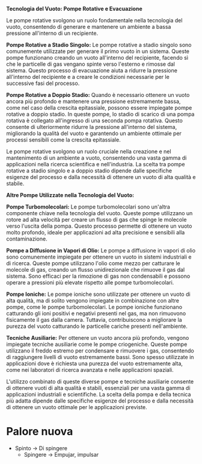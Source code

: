 
**Tecnologia del Vuoto: Pompe Rotative e Evacuazione**

Le pompe rotative svolgono un ruolo fondamentale nella tecnologia del vuoto, consentendo di generare e mantenere un ambiente a bassa pressione all'interno di un recipiente.

**Pompe Rotative a Stadio Singolo:**
Le pompe rotative a stadio singolo sono comunemente utilizzate per generare il primo vuoto in un sistema. Queste pompe funzionano creando un vuoto all'interno del recipiente, facendo sì che le particelle di gas vengano spinte verso l'esterno e rimosse dal sistema. Questo processo di evacuazione aiuta a ridurre la pressione all'interno del recipiente e a creare le condizioni necessarie per le successive fasi del processo.

**Pompe Rotative a Doppio Stadio:**
Quando è necessario ottenere un vuoto ancora più profondo e mantenere una pressione estremamente bassa, come nel caso della crescita epitassiale, possono essere impiegate pompe rotative a doppio stadio. In queste pompe, lo stadio di scarico di una pompa rotativa è collegato all'ingresso di una seconda pompa rotativa. Questo consente di ulteriormente ridurre la pressione all'interno del sistema, migliorando la qualità del vuoto e garantendo un ambiente ottimale per processi sensibili come la crescita epitassiale.

Le pompe rotative svolgono un ruolo cruciale nella creazione e nel mantenimento di un ambiente a vuoto, consentendo una vasta gamma di applicazioni nella ricerca scientifica e nell'industria. La scelta tra pompe rotative a stadio singolo e a doppio stadio dipende dalle specifiche esigenze del processo e dalla necessità di ottenere un vuoto di alta qualità e stabile.

**Altre Pompe Utilizzate nella Tecnologia del Vuoto:**

**Pompe Turbomolecolari:**
Le pompe turbomolecolari sono un'altra componente chiave nella tecnologia del vuoto. Queste pompe utilizzano un rotore ad alta velocità per creare un flusso di gas che spinge le molecole verso l'uscita della pompa. Questo processo permette di ottenere un vuoto molto profondo, ideale per applicazioni ad alta precisione e sensibili alla contaminazione.

**Pompe a Diffusione in Vapori di Olio:**
Le pompe a diffusione in vapori di olio sono comunemente impiegate per ottenere un vuoto in sistemi industriali e di ricerca. Queste pompe utilizzano l'olio come mezzo per catturare le molecole di gas, creando un flusso unidirezionale che rimuove il gas dal sistema. Sono efficaci per la rimozione di gas non condensabili e possono operare a pressioni più elevate rispetto alle pompe turbomolecolari.

**Pompe Ioniche:**
Le pompe ioniche sono utilizzate per ottenere un vuoto di alta qualità, ma di solito vengono impiegate in combinazione con altre pompe, come le pompe turbomolecolari. Le pompe ioniche funzionano catturando gli ioni positivi e negativi presenti nel gas, ma non rimuovono fisicamente il gas dalla camera. Tuttavia, contribuiscono a migliorare la purezza del vuoto catturando le particelle cariche presenti nell'ambiente.

**Tecniche Ausiliarie:**
Per ottenere un vuoto ancora più profondo, vengono impiegate tecniche ausiliarie come le pompe criogeniche. Queste pompe utilizzano il freddo estremo per condensare e rimuovere i gas, consentendo di raggiungere livelli di vuoto estremamente bassi. Sono spesso utilizzate in applicazioni dove è richiesta una purezza del vuoto estremamente alta, come nei laboratori di ricerca avanzata e nelle applicazioni spaziali.

L'utilizzo combinato di queste diverse pompe e tecniche ausiliarie consente di ottenere vuoti di alta qualità e stabili, essenziali per una vasta gamma di applicazioni industriali e scientifiche. La scelta della pompa e della tecnica più adatta dipende dalle specifiche esigenze del processo e dalla necessità di ottenere un vuoto ottimale per le applicazioni previste.




# Palore nuova
- Spinto → Di spingere
	- Spingere → Empujar, impulsar